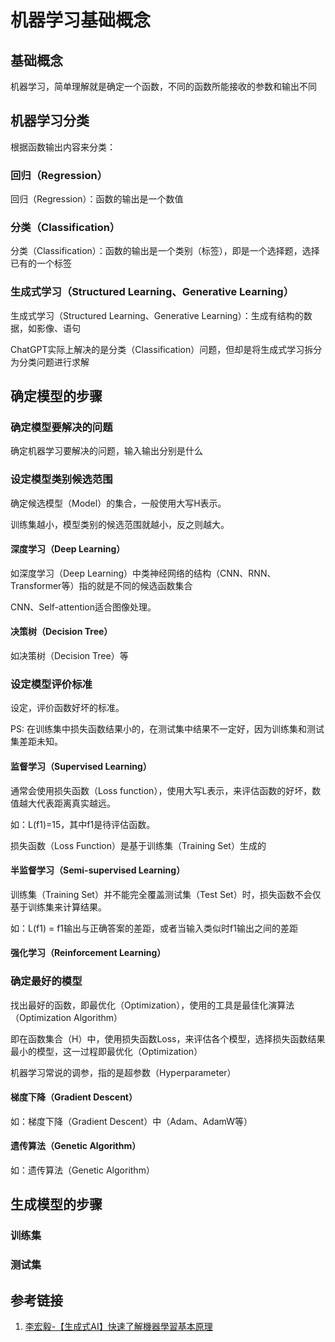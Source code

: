 # 机器学习基础概念

## 基础概念

机器学习，简单理解就是确定一个函数，不同的函数所能接收的参数和输出不同


## 机器学习分类

根据函数输出内容来分类：

### 回归（Regression）

回归（Regression）：函数的输出是一个数值

### 分类（Classification）

分类（Classification）：函数的输出是一个类别（标签），即是一个选择题，选择已有的一个标签

### 生成式学习（Structured Learning、Generative Learning）

生成式学习（Structured Learning、Generative Learning）：生成有结构的数据，如影像、语句

ChatGPT实际上解决的是分类（Classification）问题，但却是将生成式学习拆分为分类问题进行求解


## 确定模型的步骤


### 确定模型要解决的问题

确定机器学习要解决的问题，输入输出分别是什么

### 设定模型类别候选范围

确定候选模型（Model）的集合，一般使用大写H表示。

训练集越小，模型类别的候选范围就越小，反之则越大。


#### 深度学习（Deep Learning）

如深度学习（Deep Learning）中类神经网络的结构（CNN、RNN、Transformer等）指的就是不同的候选函数集合

CNN、Self-attention适合图像处理。


#### 决策树（Decision Tree）
如决策树（Decision Tree）等


### 设定模型评价标准

设定，评价函数好坏的标准。

PS: 在训练集中损失函数结果小的，在测试集中结果不一定好，因为训练集和测试集差距未知。


#### 监督学习（Supervised Learning）

通常会使用损失函数（Loss function），使用大写L表示，来评估函数的好坏，数值越大代表距离真实越远。

如：L(f1)=15，其中f1是待评估函数。

损失函数（Loss Function）是基于训练集（Training Set）生成的


#### 半监督学习（Semi-supervised Learning）

训练集（Training Set）并不能完全覆盖测试集（Test Set）时，损失函数不会仅基于训练集来计算结果。

如：L(f1) = f1输出与正确答案的差距，或者当输入类似时f1输出之间的差距


#### 强化学习（Reinforcement Learning）



### 确定最好的模型

找出最好的函数，即最优化（Optimization），使用的工具是最佳化演算法（Optimization Algorithm）

即在函数集合（H）中，使用损失函数Loss，来评估各个模型，选择损失函数结果最小的模型，这一过程即最优化（Optimization）

机器学习常说的调参，指的是超参数（Hyperparameter）


#### 梯度下降（Gradient Descent）

如：梯度下降（Gradient Descent）中（Adam、AdamW等）


#### 遗传算法（Genetic Algorithm）

如：遗传算法（Genetic Algorithm）


## 生成模型的步骤


### 训练集


### 测试集



## 参考链接
1. [李宏毅-【生成式AI】快速了解機器學習基本原理](https://www.youtube.com/watch?v=phQK8xZpgoU)
